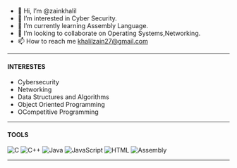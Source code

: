 - 👋 Hi, I’m @zainkhalil
- 👀 I’m interested in Cyber Security. 
- 🌱 I’m currently learning Assembly Language.
- 🌱 I’m looking to collaborate on Operating Systems,Networking. 
- 📫 How to reach me khalilzain27@gmail.com


<hr>

<h4>INTERESTES</h4>

<ul>
  <li>Cybersecurity</li>
  <li>Networking</li>
  <li>Data Structures and Algorithms</li>
  <li>Object Oriented Programming</li>
  <li>OCompetitive Programming </li>
</ul>

<hr>

<h4>TOOLS</h4>

![C](https://img.shields.io/badge/-C-00599C?style=flat-square&logo=c&logoColor=white)
![C++](https://img.shields.io/badge/-C++-00599C?style=flat-square&logo=c%2B%2B&logoColor=white)
![Java](https://img.shields.io/badge/-Java-007396?style=flat-square&logo=java&logoColor=white)
![JavaScript](https://img.shields.io/badge/-JavaScript-F7DF1E?style=flat-square&logo=javascript&logoColor=black)
![HTML](https://img.shields.io/badge/-HTML5-E34F26?style=flat-square&logo=html5&logoColor=white)
![Assembly](https://img.shields.io/badge/-Assembly-6E4C13?style=flat-square&logo=assemblyscript&logoColor=white)

<hr>



